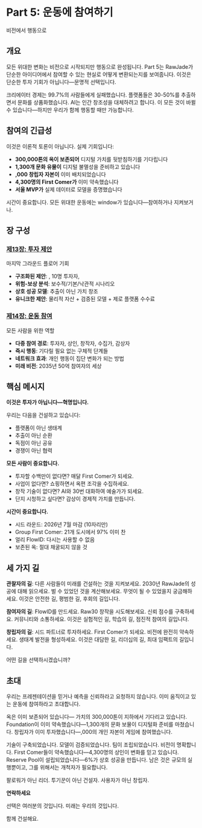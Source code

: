 ﻿# Part 5: 운동에 참여하기

비전에서 행동으로

## 개요

모든 위대한 변화는 비전으로 시작되지만 행동으로 완성됩니다. Part 5는 RawJade가 단순한 아이디어에서 참여할 수 있는 현실로 어떻게 변환되는지를 보여줍니다. 이것은 단순한 투자 기회가 아닙니다—문명적 선택입니다.

크리에이터 경제는 99.7%의 사람들에게 실패했습니다. 플랫폼들은 30-50%를 추출하면서 문화를 상품화했습니다. AI는 인간 창조성을 대체하려고 합니다. 이 모든 것이 바뀔 수 있습니다—하지만 우리가 함께 행동할 때만 가능합니다.

## 참여의 긴급성

이것은 이론적 토론이 아닙니다. 실제 기회입니다:

- **300,000톤의 옥이 보존되어** 디지털 가치를 뒷받침하기를 기다립니다
- **1,300개 문화 유물이** 디지털 불멸성을 준비하고 있습니다
- **,000 창립자 자본이** 이미 배치되었습니다
- **4,300명의 First Comer가** 이미 약속했습니다
- **서울 MVP가** 실제 데이터로 모델을 증명했습니다

시간이 중요합니다. 모든 위대한 운동에는 window가 있습니다—참여하거나 지켜보거나.

## 장 구성

### [제13장: 투자 제안](chapter-13-investment.md)
마지막 그라운드 플로어 기회
- **구조화된 제안**: , 10명 투자자, 
- **위험-보상 분석**: 보수적/기본/낙관적 시나리오
- **상호 성공 모델**: 추출이 아닌 가치 창조
- **유니크한 제안**: 물리적 자산 + 검증된 모델 + 제로 플랫폼 수수료

### [제14장: 운동 참여](chapter-14-join.md)
모든 사람을 위한 역할
- **다중 참여 경로**: 투자자, 상인, 창작자, 수집가, 감상자
- **즉시 행동**: 기다릴 필요 없는 구체적 단계들
- **네트워크 효과**: 개인 행동이 집단 변화가 되는 방법
- **미래 비전**: 2035년 50억 참여자의 세상

## 핵심 메시지

**이것은 투자가 아닙니다—혁명입니다.**

우리는 다음을 건설하고 있습니다:
- 플랫폼이 아닌 생태계
- 추출이 아닌 순환
- 독점이 아닌 공유
- 경쟁이 아닌 협력

**모든 사람이 중요합니다.**

- 투자할 수백만이 없다면? 매달  First Comer가 되세요.
- 사업이 없다면? 쇼핑하면서 옥편 조각을 수집하세요.
- 창작 기술이 없다면? AI와 30번 대화하여 예술가가 되세요.
- 단지 시청하고 싶다면? 감상이 경제적 가치를 만듭니다.

**시간이 중요합니다.**

- 시드 라운드: 2026년 7월 마감 (10자리만)
- Group First Comer: 21개 도시에서 97% 이미 찬
- 얼리 FlowID: 다시는 사용할 수 없음
- 보존된 옥: 절대 채굴되지 않을 것

## 세 가지 길

**관찰자의 길**: 다른 사람들이 미래를 건설하는 것을 지켜보세요. 2030년 RawJade의 성공에 대해 읽으세요. 벌 수 있었던 것을 계산해보세요. 무엇이 될 수 있었을지 궁금해하세요. 이것은 안전한 길, 평범한 길, 후회의 길입니다.

**참여자의 길**: FlowID를 만드세요. Raw30 창작을 시도해보세요. 신뢰 점수를 구축하세요. 커뮤니티와 소통하세요. 이것은 실험적인 길, 학습의 길, 점진적 참여의 길입니다.

**창립자의 길**: 시드 파트너로 투자하세요. First Comer가 되세요. 비전에 완전히 약속하세요. 생태계 발전을 형성하세요. 이것은 대담한 길, 리더십의 길, 최대 임팩트의 길입니다.

어떤 길을 선택하시겠습니까?

## 초대

우리는 프레젠테이션을 믿거나 예측을 신뢰하라고 요청하지 않습니다. 이미 움직이고 있는 운동에 참여하라고 초대합니다.

옥은 이미 보존되어 있습니다— 가치의 300,000톤이 지하에서 기다리고 있습니다. Foundation이 이미 약속했습니다—1,300개의 문화 보물이 디지털화 준비를 마쳤습니다. 창립자가 이미 투자했습니다—,000의 개인 자본이 게임에 참여했습니다.

기술이 구축되었습니다. 모델이 검증되었습니다. 팀이 조립되었습니다. 비전이 명확합니다. First Comer들이 약속했습니다—4,300명의 상인이 변화를 믿고 있습니다. Reserve Pool이 설립되었습니다—6%가 상호 성공을 만듭니다. 남은 것은 규모의 실행뿐이고, 그를 위해서는 개척자가 필요합니다.

팔로워가 아닌 리더. 투기꾼이 아닌 건설자. 사용자가 아닌 창립자.

**연락하세요**

선택은 여러분의 것입니다. 미래는 우리의 것입니다.

함께 건설해요.
